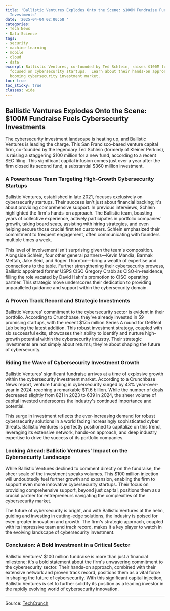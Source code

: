 ```yaml
---
title: 'Ballistic Ventures Explodes Onto the Scene: $100M Fundraise Fuels Cybersecurity
  Investments'
date: '2025-04-04 02:00:58 '
categories:
- Tech News
- Data Science
tags:
- security
- machine-learning
- mobile
- cloud
- data
excerpt: Ballistic Ventures, co-founded by Ted Schlein, raises $100M for a new fund
  focused on cybersecurity startups.  Learn about their hands-on approach and the
  booming cybersecurity investment market.
toc: true
toc_sticky: true
classes: wide
---
```


## Ballistic Ventures Explodes Onto the Scene: $100M Fundraise Fuels Cybersecurity Investments

The cybersecurity investment landscape is heating up, and Ballistic Ventures is leading the charge.  This San Francisco-based venture capital firm, co-founded by the legendary Ted Schlein (formerly of Kleiner Perkins), is raising a staggering $100 million for a new fund, according to a recent SEC filing. This significant capital infusion comes just over a year after the firm closed its second fund, a substantial $360 million investment.

### A Powerhouse Team Targeting High-Growth Cybersecurity Startups

Ballistic Ventures, established in late 2021, focuses exclusively on cybersecurity startups.  Their success isn't just about financial backing; it's about providing comprehensive support.  In previous interviews, Schlein highlighted the firm's hands-on approach.  The Ballistic team, boasting years of collective experience, actively participates in portfolio companies' growth, taking board seats, assisting with hiring strategies, and even helping secure those crucial first ten customers.  Schlein emphasized their commitment to frequent engagement, often communicating with founders multiple times a week.

This level of involvement isn't surprising given the team's composition.  Alongside Schlein, four other general partners—Kevin Mandia, Barmak Meftah, Jake Seid, and Roger Thornton—bring a wealth of expertise and connections to the table.  Further strengthening their cybersecurity prowess, Ballistic appointed former USPS CISO Gregory Crabb as CISO-in-residence, filling the role vacated by David Hahn's promotion to CISO operating partner. This strategic move underscores their dedication to providing unparalleled guidance and support within the cybersecurity domain.

### A Proven Track Record and Strategic Investments

Ballistic Ventures' commitment to the cybersecurity sector is evident in their portfolio.  According to Crunchbase, they've already invested in 59 promising startups, with the recent $17.5 million Series A round for GetReal Lab being the latest addition.  This robust investment strategy, coupled with six successful exits, showcases their ability to identify and nurture high-growth potential within the cybersecurity industry.  Their strategic investments are not simply about returns; they're about shaping the future of cybersecurity.

### Riding the Wave of Cybersecurity Investment Growth

Ballistic Ventures' significant fundraise arrives at a time of explosive growth within the cybersecurity investment market.  According to a Crunchbase News report, venture funding in cybersecurity surged by 43% year-over-year in 2024, reaching a remarkable $11.6 billion. While the number of deals decreased slightly from 821 in 2023 to 639 in 2024, the sheer volume of capital invested underscores the industry's continued importance and potential.

This surge in investment reflects the ever-increasing demand for robust cybersecurity solutions in a world facing increasingly sophisticated cyber threats.  Ballistic Ventures is perfectly positioned to capitalize on this trend, leveraging its extensive network, hands-on approach, and deep industry expertise to drive the success of its portfolio companies.

###  Looking Ahead: Ballistic Ventures' Impact on the Cybersecurity Landscape

While Ballistic Ventures declined to comment directly on the fundraise, the sheer scale of the investment speaks volumes.  This $100 million injection will undoubtedly fuel further growth and expansion, enabling the firm to support even more innovative cybersecurity startups.  Their focus on providing comprehensive support, beyond just capital, positions them as a crucial partner for entrepreneurs navigating the complexities of the cybersecurity market.

The future of cybersecurity is bright, and with Ballistic Ventures at the helm, guiding and investing in cutting-edge solutions, the industry is poised for even greater innovation and growth. The firm's strategic approach, coupled with its impressive team and track record, makes it a key player to watch in the evolving landscape of cybersecurity investment.

### Conclusion: A Bold Investment in a Critical Sector

Ballistic Ventures' $100 million fundraise is more than just a financial milestone; it's a bold statement about the firm's unwavering commitment to the cybersecurity sector.  Their hands-on approach, combined with their extensive network and proven track record, positions them as a vital force in shaping the future of cybersecurity.  With this significant capital injection, Ballistic Ventures is set to further solidify its position as a leading investor in the rapidly evolving world of cybersecurity innovation.

---

Source: [TechCrunch](https://techcrunch.com/2025/04/03/ted-schleins-ballistic-ventures-is-raising-100m-for-a-new-fund/)